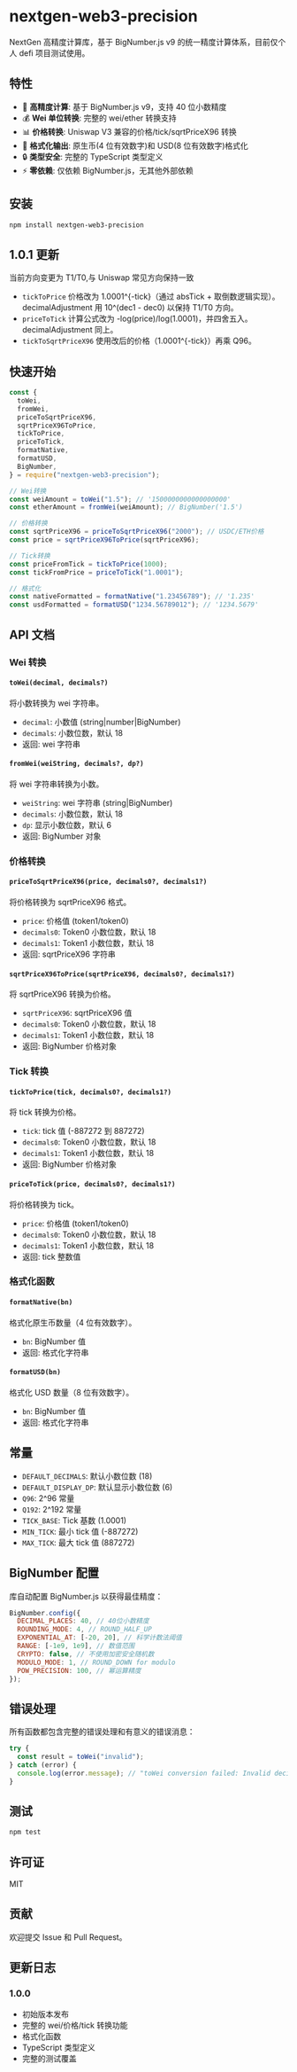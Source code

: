 # nextgen-web3-precision

NextGen 高精度计算库，基于 BigNumber.js v9 的统一精度计算体系，目前仅个人 defi 项目测试使用。

## 特性

- 🎯 **高精度计算**: 基于 BigNumber.js v9，支持 40 位小数精度
- 💰 **Wei 单位转换**: 完整的 wei/ether 转换支持
- 📊 **价格转换**: Uniswap V3 兼容的价格/tick/sqrtPriceX96 转换
- 🎨 **格式化输出**: 原生币(4 位有效数字)和 USD(8 位有效数字)格式化
- 🔒 **类型安全**: 完整的 TypeScript 类型定义
- ⚡ **零依赖**: 仅依赖 BigNumber.js，无其他外部依赖

## 安装

```bash
npm install nextgen-web3-precision
```

## 1.0.1 更新

当前方向变更为 T1/T0,与 Uniswap 常见方向保持一致

- `tickToPrice`
  价格改为 1.0001^{-tick}（通过 absTick + 取倒数逻辑实现）。
  decimalAdjustment 用 10^(dec1 - dec0) 以保持 T1/T0 方向。
- `priceToTick`
  计算公式改为 -log(price)/log(1.0001)，并四舍五入。
  decimalAdjustment 同上。
- `tickToSqrtPriceX96`
  使用改后的价格（1.0001^{-tick}）再乘 Q96。

## 快速开始

```javascript
const {
  toWei,
  fromWei,
  priceToSqrtPriceX96,
  sqrtPriceX96ToPrice,
  tickToPrice,
  priceToTick,
  formatNative,
  formatUSD,
  BigNumber,
} = require("nextgen-web3-precision");

// Wei转换
const weiAmount = toWei("1.5"); // '1500000000000000000'
const etherAmount = fromWei(weiAmount); // BigNumber('1.5')

// 价格转换
const sqrtPriceX96 = priceToSqrtPriceX96("2000"); // USDC/ETH价格
const price = sqrtPriceX96ToPrice(sqrtPriceX96);

// Tick转换
const priceFromTick = tickToPrice(1000);
const tickFromPrice = priceToTick("1.0001");

// 格式化
const nativeFormatted = formatNative("1.23456789"); // '1.235'
const usdFormatted = formatUSD("1234.56789012"); // '1234.5679'
```

## API 文档

### Wei 转换

#### `toWei(decimal, decimals?)`

将小数转换为 wei 字符串。

- `decimal`: 小数值 (string|number|BigNumber)
- `decimals`: 小数位数，默认 18
- 返回: wei 字符串

#### `fromWei(weiString, decimals?, dp?)`

将 wei 字符串转换为小数。

- `weiString`: wei 字符串 (string|BigNumber)
- `decimals`: 小数位数，默认 18
- `dp`: 显示小数位数，默认 6
- 返回: BigNumber 对象

### 价格转换

#### `priceToSqrtPriceX96(price, decimals0?, decimals1?)`

将价格转换为 sqrtPriceX96 格式。

- `price`: 价格值 (token1/token0)
- `decimals0`: Token0 小数位数，默认 18
- `decimals1`: Token1 小数位数，默认 18
- 返回: sqrtPriceX96 字符串

#### `sqrtPriceX96ToPrice(sqrtPriceX96, decimals0?, decimals1?)`

将 sqrtPriceX96 转换为价格。

- `sqrtPriceX96`: sqrtPriceX96 值
- `decimals0`: Token0 小数位数，默认 18
- `decimals1`: Token1 小数位数，默认 18
- 返回: BigNumber 价格对象

### Tick 转换

#### `tickToPrice(tick, decimals0?, decimals1?)`

将 tick 转换为价格。

- `tick`: tick 值 (-887272 到 887272)
- `decimals0`: Token0 小数位数，默认 18
- `decimals1`: Token1 小数位数，默认 18
- 返回: BigNumber 价格对象

#### `priceToTick(price, decimals0?, decimals1?)`

将价格转换为 tick。

- `price`: 价格值 (token1/token0)
- `decimals0`: Token0 小数位数，默认 18
- `decimals1`: Token1 小数位数，默认 18
- 返回: tick 整数值

### 格式化函数

#### `formatNative(bn)`

格式化原生币数量（4 位有效数字）。

- `bn`: BigNumber 值
- 返回: 格式化字符串

#### `formatUSD(bn)`

格式化 USD 数量（8 位有效数字）。

- `bn`: BigNumber 值
- 返回: 格式化字符串

## 常量

- `DEFAULT_DECIMALS`: 默认小数位数 (18)
- `DEFAULT_DISPLAY_DP`: 默认显示小数位数 (6)
- `Q96`: 2^96 常量
- `Q192`: 2^192 常量
- `TICK_BASE`: Tick 基数 (1.0001)
- `MIN_TICK`: 最小 tick 值 (-887272)
- `MAX_TICK`: 最大 tick 值 (887272)

## BigNumber 配置

库自动配置 BigNumber.js 以获得最佳精度：

```javascript
BigNumber.config({
  DECIMAL_PLACES: 40, // 40位小数精度
  ROUNDING_MODE: 4, // ROUND_HALF_UP
  EXPONENTIAL_AT: [-20, 20], // 科学计数法阈值
  RANGE: [-1e9, 1e9], // 数值范围
  CRYPTO: false, // 不使用加密安全随机数
  MODULO_MODE: 1, // ROUND_DOWN for modulo
  POW_PRECISION: 100, // 幂运算精度
});
```

## 错误处理

所有函数都包含完整的错误处理和有意义的错误消息：

```javascript
try {
  const result = toWei("invalid");
} catch (error) {
  console.log(error.message); // "toWei conversion failed: Invalid decimal value: invalid"
}
```

## 测试

```bash
npm test
```

## 许可证

MIT

## 贡献

欢迎提交 Issue 和 Pull Request。

## 更新日志

### 1.0.0

- 初始版本发布
- 完整的 wei/价格/tick 转换功能
- 格式化函数
- TypeScript 类型定义
- 完整的测试覆盖
